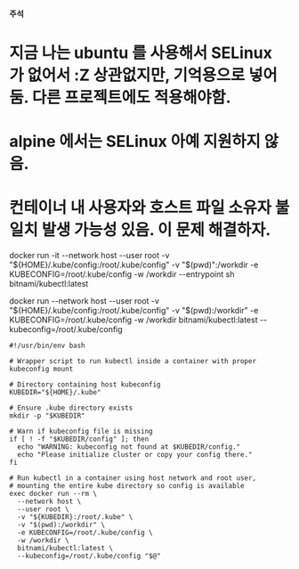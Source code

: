 #### 주석

# 지금 나는 ubuntu 를 사용해서 SELinux 가 없어서 :Z 상관없지만, 기억용으로 넣어둠. 다른 프로젝트에도 적용해야함.
# alpine 에서는 SELinux 아예 지원하지 않음.
# 컨테이너 내 사용자와 호스트 파일 소유자 불일치 발생 가능성 있음. 이 문제 해결하자.

docker run -it --network host --user root -v "${HOME}/.kube/config:/root/.kube/config" -v "$(pwd)":/workdir -e KUBECONFIG=/root/.kube/config -w /workdir --entrypoint sh bitnami/kubectl:latest

docker run --network host --user root -v "${HOME}/.kube/config:/root/.kube/config" -v "$(pwd):/workdir" -e KUBECONFIG=/root/.kube/config -w /workdir bitnami/kubectl:latest --kubeconfig=/root/.kube/config

```
#!/usr/bin/env bash

# Wrapper script to run kubectl inside a container with proper kubeconfig mount

# Directory containing host kubeconfig
KUBEDIR="${HOME}/.kube"

# Ensure .kube directory exists
mkdir -p "$KUBEDIR"

# Warn if kubeconfig file is missing
if [ ! -f "$KUBEDIR/config" ]; then
  echo "WARNING: kubeconfig not found at $KUBEDIR/config."
  echo "Please initialize cluster or copy your config there."
fi

# Run kubectl in a container using host network and root user,
# mounting the entire kube directory so config is available
exec docker run --rm \
  --network host \
  --user root \
  -v "${KUBEDIR}:/root/.kube" \
  -v "$(pwd):/workdir" \
  -e KUBECONFIG=/root/.kube/config \
  -w /workdir \
  bitnami/kubectl:latest \
  --kubeconfig=/root/.kube/config "$@"

```